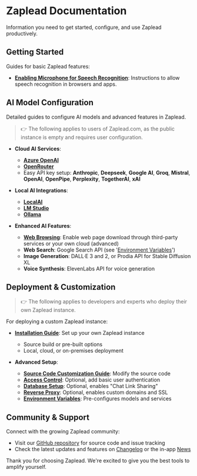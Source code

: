 # Zaplead Documentation

Information you need to get started, configure, and use Zaplead productively.

## Getting Started

Guides for basic Zaplead features:

- **[Enabling Microphone for Speech Recognition](help-feature-microphone.md)**: Instructions to
  allow speech recognition in browsers and apps.

## AI Model Configuration

Detailed guides to configure AI models and advanced features in Zaplead.

> 👉 The following applies to users of Zaplead.com, as the public instance is empty and requires user configuration.

- **Cloud AI Services**:
  - **[Azure OpenAI](config-azure-openai.md)**
  - **[OpenRouter](config-openrouter.md)**
  - Easy API key setup: **Anthropic**, **Deepseek**, **Google AI**, **Groq**, **Mistral**, **OpenAI**, **OpenPipe**, **Perplexity**, **TogetherAI**, **xAI**


- **Local AI Integrations**:
  - **[LocalAI](config-local-localai.md)**
  - **[LM Studio](config-local-lmstudio.md)**
  - **[Ollama](config-local-ollama.md)**


- **Enhanced AI Features**:
  - **[Web Browsing](config-feature-browse.md)**: Enable web page download through third-party services or your own cloud (advanced)
  - **Web Search**: Google Search API (see '[Environment Variables](environment-variables.md)')
  - **Image Generation**: DALL·E 3 and 2, or Prodia API for Stable Diffusion XL
  - **Voice Synthesis**: ElevenLabs API for voice generation

## Deployment & Customization

> 👉 The following applies to developers and experts who deploy their own Zaplead instance.

For deploying a custom Zaplead instance:

- **[Installation Guide](installation.md)**: Set up your own Zaplead instance
  - Source build or pre-built options
  - Local, cloud, or on-premises deployment


- **Advanced Setup**:
  - **[Source Code Customization Guide](customizations.md)**: Modify the source code
  - **[Access Control](deploy-authentication.md)**: Optional, add basic user authentication
  - **[Database Setup](deploy-database.md)**: Optional, enables "Chat Link Sharing"
  - **[Reverse Proxy](deploy-reverse-proxy.md)**: Optional, enables custom domains and SSL
  - **[Environment Variables](environment-variables.md)**: Pre-configures models and services

## Community & Support

Connect with the growing Zaplead community:

- Visit our [GitHub repository](https://github.com/alphabaseOfficial/Zaplead) for source code and issue tracking
- Check the latest updates and features on [Changelog](changelog.md) or the in-app [News](https://alphabase.co)
<!-- - Connect with us and other users on [Discord](https://discord.gg/MkH4qj2Jp9) for discussions, help, and sharing your experiences with Zaplead -->

Thank you for choosing Zaplead. We're excited to give you the best tools to amplify yourself.
